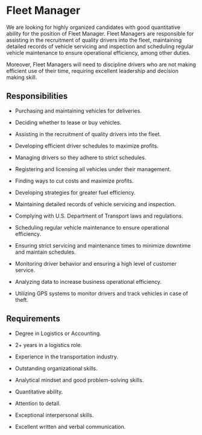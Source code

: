 # Fleet Manager

We are looking for highly organized candidates with good quantitative ability for the position of Fleet Manager. Fleet Managers are responsible for assisting in the recruitment of quality drivers into the fleet, maintaining detailed records of vehicle servicing and inspection and scheduling regular vehicle maintenance to ensure operational efficiency, among other duties.

Moreover, Fleet Managers will need to discipline drivers who are not making efficient use of their time, requiring excellent leadership and decision making skill.

## Responsibilities

* Purchasing and maintaining vehicles for deliveries.

* Deciding whether to lease or buy vehicles.

* Assisting in the recruitment of quality drivers into the fleet.

* Developing efficient driver schedules to maximize profits.

* Managing drivers so they adhere to strict schedules.

* Registering and licensing all vehicles under their management.

* Finding ways to cut costs and maximize profits.

* Developing strategies for greater fuel efficiency.

* Maintaining detailed records of vehicle servicing and inspection.

* Complying with U.S. Department of Transport laws and regulations.

* Scheduling regular vehicle maintenance to ensure operational efficiency.

* Ensuring strict servicing and maintenance times to minimize downtime and maintain schedules.

* Monitoring driver behavior and ensuring a high level of customer service.

* Analyzing data to increase business operational efficiency.

* Utilizing GPS systems to monitor drivers and track vehicles in case of theft.

## Requirements

* Degree in Logistics or Accounting.

* 2+ years in a logistics role.

* Experience in the transportation industry.

* Outstanding organizational skills.

* Analytical mindset and good problem-solving skills.

* Quantitative ability.

* Attention to detail.

* Exceptional interpersonal skills.

* Excellent written and verbal communication.

